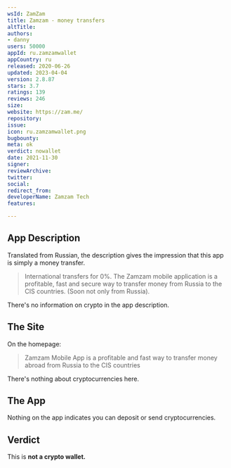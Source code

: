 ```yaml
---
wsId: ZamZam
title: Zamzam - money transfers
altTitle: 
authors:
- danny
users: 50000
appId: ru.zamzamwallet
appCountry: ru
released: 2020-06-26
updated: 2023-04-04
version: 2.8.87
stars: 3.7
ratings: 139
reviews: 246
size: 
website: https://zam.me/
repository: 
issue: 
icon: ru.zamzamwallet.png
bugbounty: 
meta: ok
verdict: nowallet
date: 2021-11-30
signer: 
reviewArchive: 
twitter: 
social: 
redirect_from: 
developerName: Zamzam Tech
features: 

---
```


## App Description

Translated from Russian, the description gives the impression that this app is simply a money transfer.

> International transfers for 0%. The Zamzam mobile application is a profitable, fast and secure way to transfer money from Russia to the CIS countries. (Soon not only from Russia).

There's no information on crypto in the app description.

## The Site

On the homepage:

> Zamzam Mobile App is a profitable and fast way to transfer money abroad from Russia to the CIS countries

There's nothing about cryptocurrencies here.

## The App

Nothing on the app indicates you can deposit or send cryptocurrencies.

## Verdict

This is **not a crypto wallet.**
